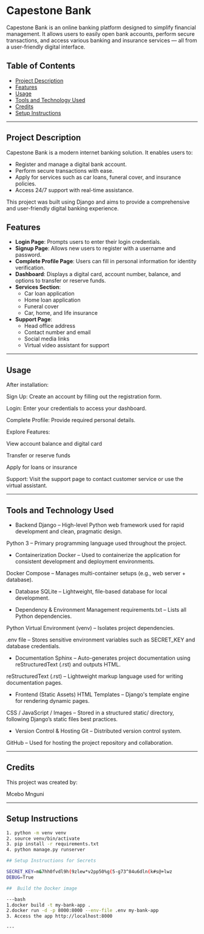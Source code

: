 # Capestone Bank

Capestone Bank is an online banking platform designed to simplify financial management. It allows users to easily open bank accounts, perform secure transactions, and access various banking and insurance services — all from a user-friendly digital interface.

## Table of Contents

- [Project Description](#project-description)
- [Features](#features)
- [Usage](#usage)
- [Tools and Technology Used](#tools-and-technology-used)
- [Credits](#credits)
- [Setup Instructions](#setup-instructions)

---

## Project Description

Capestone Bank is a modern internet banking solution. It enables users to:

- Register and manage a digital bank account.
- Perform secure transactions with ease.
- Apply for services such as car loans, funeral cover, and insurance policies.
- Access 24/7 support with real-time assistance.

This project was built using Django and aims to provide a comprehensive and user-friendly digital banking experience.

## Features

- **Login Page**: Prompts users to enter their login credentials.
- **Signup Page**: Allows new users to register with a username and password.
- **Complete Profile Page**: Users can fill in personal information for identity verification.
- **Dashboard**: Displays a digital card, account number, balance, and options to transfer or reserve funds.
- **Services Section**:
  - Car loan application
  - Home loan application
  - Funeral cover
  - Car, home, and life insurance
- **Support Page**:
  - Head office address
  - Contact number and email
  - Social media links
  - Virtual video assistant for support

---

## Usage
After installation:

Sign Up: Create an account by filling out the registration form.

Login: Enter your credentials to access your dashboard.

Complete Profile: Provide required personal details.

Explore Features:

View account balance and digital card

Transfer or reserve funds

Apply for loans or insurance

Support: Visit the support page to contact customer service or use the virtual assistant.

---

## Tools and Technology Used

- Backend
Django – High-level Python web framework used for rapid development and clean, pragmatic design.

Python 3 – Primary programming language used throughout the project.

- Containerization
Docker – Used to containerize the application for consistent development and deployment environments.

Docker Compose – Manages multi-container setups (e.g., web server + database).

- Database
SQLite – Lightweight, file-based database for local development.

- Dependency & Environment Management
requirements.txt – Lists all Python dependencies.

Python Virtual Environment (venv) – Isolates project dependencies.

.env file – Stores sensitive environment variables such as SECRET_KEY and database credentials.

- Documentation
Sphinx – Auto-generates project documentation using reStructuredText (.rst) and outputs HTML.

reStructuredText (.rst) – Lightweight markup language used for writing documentation pages.

- Frontend (Static Assets)
HTML Templates – Django's template engine for rendering dynamic pages.

CSS / JavaScript / Images – Stored in a structured static/ directory, following Django’s static files best practices.

- Version Control & Hosting
Git – Distributed version control system.

GitHub – Used for hosting the project repository and collaboration.

---

## Credits
This project was created by:

Mcebo Mnguni

---

## Setup Instructions

```bash
1. python -m venv venv
2. source venv/bin/activate
3. pip install -r requirements.txt
4. python manage.py runserver

## Setup Instructions for Secrets

SECRET_KEY=m&7hh0fvdl9h(9zlew*v2pp50%g(5-g73^84u6dln(k#s@+lwz
DEBUG=True

##  Build the Docker image

---bash
1.docker build -t my-bank-app .
2.docker run -d -p 8000:8000 --env-file .env my-bank-app
3. Access the app http://localhost:8000

---
